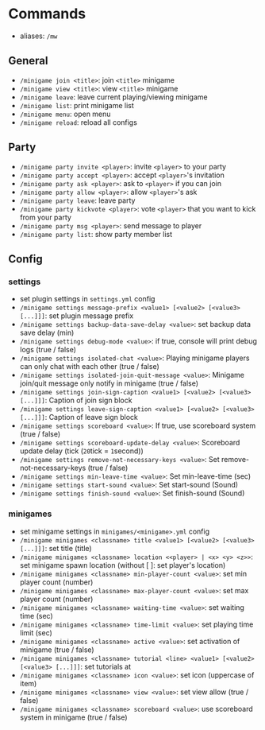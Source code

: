 # Commands
- aliases: `/mw`


## General
- `/minigame join <title>`: join `<title>` minigame
- `/minigame view <title>`: view `<title>` minigame
- `/minigame leave`: leave current playing/viewing minigame
- `/minigame list`: print minigame list
- `/minigame menu`: open menu
- `/minigame reload`: reload all configs

## Party
- `/minigame party invite <player>`: invite `<player>` to your party
- `/minigame party accept <player>`: accept `<player>`'s invitation
- `/minigame party ask <player>`: ask to `<player>` if you can join
- `/minigame party allow <player>`: allow `<player>`'s ask
- `/minigame party leave`: leave party
- `/minigame party kickvote <player>`: vote `<player>` that you want to kick from your party
- `/minigame party msg <player>`: send message to player
- `/minigame party list`: show party member list


## Config
### settings
- set plugin settings in `settings.yml` config
- `/minigame settings message-prefix <value1> [<value2> [<value3> [...]]]`: set plugin message prefix
- `/minigame settings backup-data-save-delay <value>`: set backup data save delay (min)
- `/minigame settings debug-mode <value>`: if true, console will print debug logs (true / false)
- `/minigame settings isolated-chat <value>`: Playing minigame players can only chat with each other (true / false)
- `/minigame settings isolated-join-quit-message <value>`: Minigame join/quit message only notify in minigame (true / false)
- `/minigame settings join-sign-caption <value1> [<value2> [<value3> [...]]]`: Caption of join sign block
- `/minigame settings leave-sign-caption <value1> [<value2> [<value3> [...]]]`: Caption of leave sign block
- `/minigame settings scoreboard <value>`: If true, use scoreboard system (true / false)
- `/minigame settings scoreboard-update-delay <value>`: Scoreboard update delay (tick (`20`tick = `1`second))
- `/minigame settings remove-not-necessary-keys <value>`: Set remove-not-necessary-keys (true / false)
- `/minigame settings min-leave-time <value>`: Set min-leave-time (sec)
- `/minigame settings start-sound <value>`: Set start-sound (Sound)
- `/minigame settings finish-sound <value>`: Set finish-sound (Sound)

### minigames
- set minigame settings in `minigames/<minigame>.yml` config 
- `/minigame minigames <classname> title <value1> [<value2> [<value3> [...]]]`: set title (title)
- `/minigame minigames <classname> location <<player> | <x> <y> <z>>`: set minigame spawn location (without [<x> <y> <z>]: set player's location)
- `/minigame minigames <classname> min-player-count <value>`: set min player count (number)
- `/minigame minigames <classname> max-player-count <value>`: set max player count (number)
- `/minigame minigames <classname> waiting-time <value>`: set waiting time (sec)
- `/minigame minigames <classname> time-limit <value>`: set playing time limit (sec)
- `/minigame minigames <classname> active <value>`: set activation of minigame (true / false)
- `/minigame minigames <classname> tutorial <line> <value1> [<value2> [<value3> [...]]]`: set tutorials at <line>
- `/minigame minigames <classname> icon <value>`: set icon (uppercase of item)
- `/minigame minigames <classname> view <value>`: set view allow (true / false)
- `/minigame minigames <classname> scoreboard <value>`: use scoreboard system in minigame (true / false)